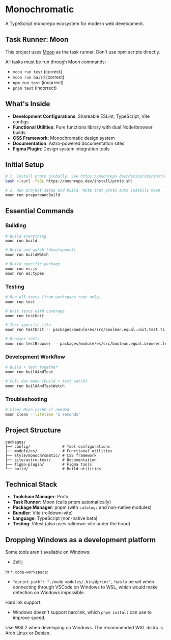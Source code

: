 # Monochromatic

A TypeScript monorepo ecosystem for modern web development.

## Task Runner: Moon

This project uses [Moon](https://moonrepo.dev/) as the task runner.
Don't use npm scripts directly.

All tasks must be run through Moon commands:
- `moon run test` (correct)
- `moon run build` (correct)
- `npm run test` (incorrect)
- `pnpm test` (incorrect)

## What's Inside

- **Development Configurations**: Shareable ESLint, TypeScript, Vite configs
- **Functional Utilities**: Pure functions library with dual Node/browser builds
- **CSS Framework**: Monochromatic design system
- **Documentation**: Astro-powered documentation sites
- **Figma Plugin**: Design system integration tools

## Initial Setup

```bash
# 1. Install proto globally. See https://moonrepo.dev/docs/proto/install
bash <(curl -fsSL https://moonrepo.dev/install/proto.sh)

# 2. Run project setup and build. Note that proto auto installs moon.
moon run prepareAndBuild
```

## Essential Commands

### Building
```bash
# Build everything
moon run build

# Build and watch (development)
moon run buildWatch

# Build specific package
moon run es:js
moon run es:types
```

### Testing
```bash
# Run all tests (from workspace root only)
moon run test

# Unit tests with coverage
moon run testUnit

# Test specific file
moon run testUnit -- packages/module/es/src/boolean.equal.unit.test.ts

# Browser tests
moon run testBrowser -- packages/module/es/src/boolean.equal.browser.test.ts
```

### Development Workflow
```bash
# Build + test together
moon run buildAndTest

# Full dev mode (build + test watch)
moon run buildAndTestWatch
```

### Troubleshooting
```bash
# Clear Moon cache if needed
moon clean --lifetime '1 seconds'
```

## Project Structure

```
packages/
├── config/              # Tool configurations
├── module/es/           # Functional utilities
├── style/monochromatic/ # CSS framework
├── site/astro-test/     # Documentation
├── figma-plugin/        # Figma tools
└── build/               # Build utilities
```

## Technical Stack

- **Toolchain Manager**: Proto
- **Task Runner**: Moon (calls pnpm automatically)
- **Package Manager**: pnpm (with `catalog:` and non-native modules)
- **Bundler**: Vite (rolldown-vite)
- **Language**: TypeScript (non-native beta)
- **Testing**: Vitest (also uses rolldown-vite under the hood)

## Dropping Windows as a development platform

Some tools aren't available on Windows:

- Zellij

In `*.code-workspace`:

- `"dprint.path": "./node_modules/.bin/dprint",` has to be set when connecting through VSCode on Windows to WSL, which would make detection on Windows impossible.

Hardlink support:

- Windows doesn't support hardlink, which `pnpm install` can use to improve speed.

Use WSL2 when developing on Windows.
The recommended WSL distro is Arch Linux or Debian.
